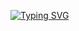 [![Typing SVG](https://readme-typing-svg.demolab.com/?font=Alfa+Slab+One&size=31&pause=1000&color=F4A261&width=435&lines=Proyecto+L.+Programacion)](https://git.io/typing-svg)

